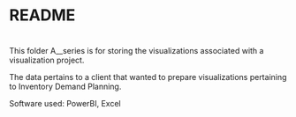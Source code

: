 # README
#
This folder A__series is for storing the visualizations associated with a visualization project. 

The data pertains to a client that wanted to prepare visualizations pertaining to Inventory Demand Planning.

Software used: PowerBI, Excel
